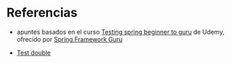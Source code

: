 # Referencias

* apuntes basados en el curso [Testing spring beginner to guru](https://www.udemy.com/course/testing-spring-boot-beginner-to-guru/) de Udemy, ofrecido por [Spring Framework Guru](https://springframework.guru/)

* [Test double](https://danielme.com/2017/07/24/tutorial-test-doubles-mockito/)

 
